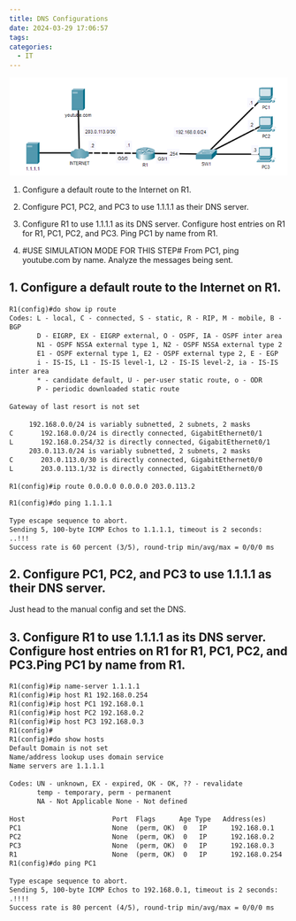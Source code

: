 ```yaml
---
title: DNS Configurations
date: 2024-03-29 17:06:57
tags: 
categories:
  - IT
---
```

![](../../images/Pasted%20image%2020240329171424.png)

1. Configure a default route to the Internet on R1.

2. Configure PC1, PC2, and PC3 to use 1.1.1.1 as their DNS server.

3. Configure R1 to use 1.1.1.1 as its DNS server.
    Configure host entries on R1 for R1, PC1, PC2, and PC3.
    Ping PC1 by name from R1.

4. #USE SIMULATION MODE FOR THIS STEP#
    From PC1, ping youtube.com by name.  Analyze the messages being sent.


## 1. Configure a default route to the Internet on R1.

```
R1(config)#do show ip route
Codes: L - local, C - connected, S - static, R - RIP, M - mobile, B - BGP
       D - EIGRP, EX - EIGRP external, O - OSPF, IA - OSPF inter area
       N1 - OSPF NSSA external type 1, N2 - OSPF NSSA external type 2
       E1 - OSPF external type 1, E2 - OSPF external type 2, E - EGP
       i - IS-IS, L1 - IS-IS level-1, L2 - IS-IS level-2, ia - IS-IS inter area
       * - candidate default, U - per-user static route, o - ODR
       P - periodic downloaded static route

Gateway of last resort is not set

     192.168.0.0/24 is variably subnetted, 2 subnets, 2 masks
C       192.168.0.0/24 is directly connected, GigabitEthernet0/1
L       192.168.0.254/32 is directly connected, GigabitEthernet0/1
     203.0.113.0/24 is variably subnetted, 2 subnets, 2 masks
C       203.0.113.0/30 is directly connected, GigabitEthernet0/0
L       203.0.113.1/32 is directly connected, GigabitEthernet0/0

R1(config)#ip route 0.0.0.0 0.0.0.0 203.0.113.2
```

```
R1(config)#do ping 1.1.1.1

Type escape sequence to abort.
Sending 5, 100-byte ICMP Echos to 1.1.1.1, timeout is 2 seconds:
..!!!
Success rate is 60 percent (3/5), round-trip min/avg/max = 0/0/0 ms
```
## 2. Configure PC1, PC2, and PC3 to use 1.1.1.1 as their DNS server.

Just head to the manual config and set the DNS. 

## 3. Configure R1 to use 1.1.1.1 as its DNS server. Configure host entries on R1 for R1, PC1, PC2, and PC3.Ping PC1 by name from R1.

```
R1(config)#ip name-server 1.1.1.1
R1(config)#ip host R1 192.168.0.254
R1(config)#ip host PC1 192.168.0.1
R1(config)#ip host PC2 192.168.0.2
R1(config)#ip host PC3 192.168.0.3
R1(config)#
R1(config)#do show hosts
Default Domain is not set
Name/address lookup uses domain service
Name servers are 1.1.1.1

Codes: UN - unknown, EX - expired, OK - OK, ?? - revalidate
       temp - temporary, perm - permanent
       NA - Not Applicable None - Not defined

Host                      Port  Flags      Age Type   Address(es)
PC1                       None  (perm, OK)  0   IP      192.168.0.1
PC2                       None  (perm, OK)  0   IP      192.168.0.2
PC3                       None  (perm, OK)  0   IP      192.168.0.3
R1                        None  (perm, OK)  0   IP      192.168.0.254
R1(config)#do ping PC1

Type escape sequence to abort.
Sending 5, 100-byte ICMP Echos to 192.168.0.1, timeout is 2 seconds:
.!!!!
Success rate is 80 percent (4/5), round-trip min/avg/max = 0/0/0 ms
```

